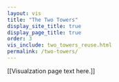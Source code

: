 ```yaml
---
layout: vis
title: "The Two Towers"
display_site_title: true
display_page_title: true
order: 3
vis_include: two_towers_reuse.html
permalink: /two-towers/
---
```


[[Visualzation page text here.]]
